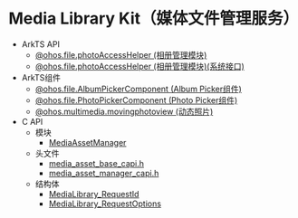 # Media Library Kit（媒体文件管理服务）

- ArkTS API
  - [@ohos.file.photoAccessHelper (相册管理模块)](js-apis-photoAccessHelper.md)
  <!--Del-->
  - [@ohos.file.photoAccessHelper (相册管理模块)(系统接口)](js-apis-photoAccessHelper-sys.md)
  <!--DelEnd-->
- ArkTS组件
  - [@ohos.file.AlbumPickerComponent (Album Picker组件)](ohos-file-AlbumPickerComponent.md)
  - [@ohos.file.PhotoPickerComponent (Photo Picker组件)](ohos-file-PhotoPickerComponent.md)
  - [@ohos.multimedia.movingphotoview (动态照片)](ohos-multimedia-movingphotoview.md)
- C API
  - 模块
    - [MediaAssetManager](_media_asset_manager.md)
  - 头文件
    - [media_asset_base_capi.h](media__asset__base__capi_8h.md)
    - [media_asset_manager_capi.h](media__asset__manager__capi_8h.md)
  - 结构体
    - [MediaLibrary_RequestId](_media_library___request_id.md)
    - [MediaLibrary_RequestOptions](_media_library___request_options.md)  
